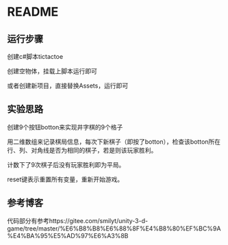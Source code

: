 # README

## 运行步骤

创建c#脚本tictactoe

创建空物体，挂载上脚本运行即可

或者创建新项目，直接替换Assets，运行即可

## 实验思路

创建9个按钮botton来实现井字棋的9个格子

用二维数组来记录棋局信息，每次下新棋子（即按了botton），检查该botton所在行、列、对角线是否为相同的棋子，若是则该玩家胜利。

计数下了9次棋子后没有玩家胜利即为平局。

reset键表示重置所有变量，重新开始游戏。

## 参考博客

代码部分有参考https://gitee.com/smilyt/unity-3-d-game/tree/master/%E6%B8%B8%E6%88%8F%E4%B8%80%EF%BC%9A%E4%BA%95%E5%AD%97%E6%A3%8B
